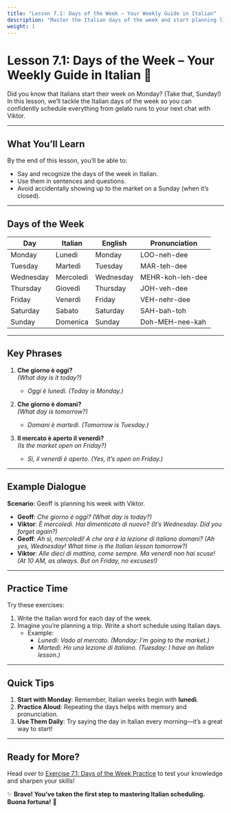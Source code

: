 ```yaml
---
title: "Lesson 7.1: Days of the Week – Your Weekly Guide in Italian"
description: "Master the Italian days of the week and start planning like a pro, whether it’s for pizza night or laundry day."
weight: 1
---
```


# Lesson 7.1: Days of the Week – Your Weekly Guide in Italian 📅  

Did you know that Italians start their week on Monday? (Take that, Sunday!) In this lesson, we’ll tackle the Italian days of the week so you can confidently schedule everything from gelato runs to your next chat with Viktor.

---

## What You’ll Learn  

By the end of this lesson, you’ll be able to:  
- Say and recognize the days of the week in Italian.  
- Use them in sentences and questions.  
- Avoid accidentally showing up to the market on a Sunday (when it’s closed).  

---

## Days of the Week  

| Day         | Italian       | English       | Pronunciation      |  
|-------------|---------------|---------------|--------------------|  
| Monday      | Lunedì        | Monday        | LOO-neh-dee        |  
| Tuesday     | Martedì       | Tuesday       | MAR-teh-dee        |  
| Wednesday   | Mercoledì     | Wednesday     | MEHR-koh-leh-dee   |  
| Thursday    | Giovedì       | Thursday      | JOH-veh-dee        |  
| Friday      | Venerdì       | Friday        | VEH-nehr-dee       |  
| Saturday    | Sabato        | Saturday      | SAH-bah-toh        |  
| Sunday      | Domenica      | Sunday        | Doh-MEH-nee-kah    |  

---

## Key Phrases  

1. **Che giorno è oggi?**  
   *(What day is it today?)*  
   - *Oggi è lunedì.* *(Today is Monday.)*  

2. **Che giorno è domani?**  
   *(What day is tomorrow?)*  
   - *Domani è martedì.* *(Tomorrow is Tuesday.)*  

3. **Il mercato è aperto il venerdì?**  
   *(Is the market open on Friday?)*  
   - *Sì, il venerdì è aperto.* *(Yes, it’s open on Friday.)*  

---

## Example Dialogue  

**Scenario**: Geoff is planning his week with Viktor.  

- **Geoff**: *Che giorno è oggi?* *(What day is today?)*  
- **Viktor**: *È mercoledì. Hai dimenticato di nuovo?* *(It’s Wednesday. Did you forget again?)*  
- **Geoff**: *Ah sì, mercoledì! A che ora è la lezione di italiano domani?* *(Ah yes, Wednesday! What time is the Italian lesson tomorrow?)*  
- **Viktor**: *Alle dieci di mattina, come sempre. Ma venerdì non hai scuse!* *(At 10 AM, as always. But on Friday, no excuses!)*  

---

## Practice Time  

Try these exercises:  

1. Write the Italian word for each day of the week.  
2. Imagine you’re planning a trip. Write a short schedule using Italian days.  
   - Example:  
     - *Lunedì: Vado al mercato.* *(Monday: I’m going to the market.)*  
     - *Martedì: Ho una lezione di italiano.* *(Tuesday: I have an Italian lesson.)*  

---

## Quick Tips  

1. **Start with Monday**: Remember, Italian weeks begin with **lunedì**.  
2. **Practice Aloud**: Repeating the days helps with memory and pronunciation.  
3. **Use Them Daily**: Try saying the day in Italian every morning—it’s a great way to start!  

---

## Ready for More?  

Head over to [Exercise 7.1: Days of the Week Practice](../exercise7.1/) to test your knowledge and sharpen your skills!  

✨ **Bravo! You’ve taken the first step to mastering Italian scheduling. Buona fortuna!** 🌟  
